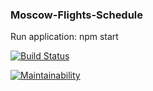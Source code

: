 ### Moscow-Flights-Schedule

Run application: npm start

[![Build Status](https://travis-ci.org/Frank-Kawp/Moscow-Flights-Schedule.svg?branch=master)](https://travis-ci.org/Frank-Kawp/Moscow-Flights-Schedule)

[![Maintainability](https://api.codeclimate.com/v1/badges/ec737238dffaf0494f56/maintainability)](https://codeclimate.com/github/Frank-Kawp/Moscow-Flights-Schedule/maintainability)
